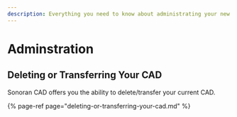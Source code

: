 ```yaml
---
description: Everything you need to know about administrating your new CAD system.
---
```


# Adminstration

## Deleting or Transferring Your CAD

Sonoran CAD offers you the ability to delete/transfer your current CAD.

{% page-ref page="deleting-or-transferring-your-cad.md" %}



